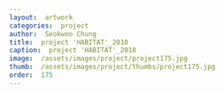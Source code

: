 ```yaml
---
layout:  artwork
categories:  project
author:  Seokwoo Chung
title:  project 'HABITAT'_2018
caption:  project 'HABITAT'_2018
image:  /assets/images/project/project175.jpg
thumb:  /assets/images/project/thumbs/project175.jpg
order:  175
---
```

